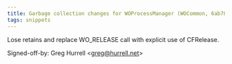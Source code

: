 ```yaml
---
title: Garbage collection changes for WOProcessManager (WOCommon, 6ab78fb)
tags: snippets
---
```


Lose retains and replace WO_RELEASE call with explicit use of CFRelease.

Signed-off-by: Greg Hurrell &lt;greg@hurrell.net&gt;
